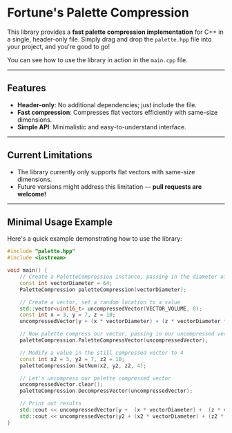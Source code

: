 # Fortune's Palette Compression

This library provides a **fast palette compression implementation** for C++ in a single, header-only file. Simply drag and drop the `palette.hpp` file into your project, and you're good to go!

You can see how to use the library in action in the `main.cpp` file.

---

## Features
- **Header-only**: No additional dependencies; just include the file.
- **Fast compression**: Compresses flat vectors efficiently with same-size dimensions.
- **Simple API**: Minimalistic and easy-to-understand interface.

---

## Current Limitations
- The library currently only supports flat vectors with same-size dimensions.
- Future versions might address this limitation — **pull requests are welcome!**

---

## Minimal Usage Example

Here's a quick example demonstrating how to use the library:

```cpp
#include "palette.hpp"
#include <iostream>

void main() {
    // Create a PaletteCompression instance, passing in the diameter of our vector
    const int vectorDiameter = 64;
    PaletteCompression paletteCompression(vectorDiameter);

    // Create a vector, set a random location to a value
    std::vector<uint16_t> uncompressedVector(VECTOR_VOLUME, 0);
    const int x = 3, y = 7, z = 10;
    uncompressedVector[y + (x * vectorDiameter) + (z * vectorDiameter * vectorDiameter)] = 25; 

    // Now palette compress our vector, passing in our uncompressed vector
    paletteCompression.PaletteCompressVector(uncompressedVector);

    // Modify a value in the still compressed vector to 4
    const int x2 = 3, y2 = 7, z2 = 10;
    paletteCompression.SetNum(x2, y2, z2, 4);

    // Let's uncompress our palette compressed vector
    uncompressedVector.clear();
    paletteCompression.DecompressVector(uncompressedVector);

    // Print out results
    std::cout << uncompressedVector[y +  (x * vectorDiameter) +  (z * vectorDiameter * vectorDiameter)];  // 25
    std::cout << uncompressedVector[y2 + (x2 * vectorDiameter) + (z2 * vectorDiameter * vectorDiameter)]; // 4
}
